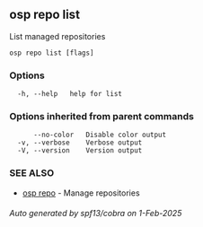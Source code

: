 ## osp repo list

List managed repositories

```
osp repo list [flags]
```

### Options

```
  -h, --help   help for list
```

### Options inherited from parent commands

```
      --no-color   Disable color output
  -v, --verbose    Verbose output
  -V, --version    Version output
```

### SEE ALSO

* [osp repo](osp_repo.md)	 - Manage repositories

###### Auto generated by spf13/cobra on 1-Feb-2025
